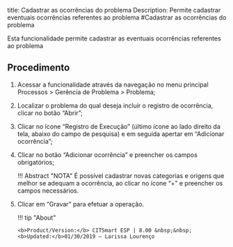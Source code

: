 title: Cadastrar as ocorrências do problema
Description: Permite cadastrar eventuais ocorrências referentes ao problema
#Cadastrar as ocorrências do problema

Esta funcionalidade permite cadastrar as eventuais ocorrências referentes ao problema

Procedimento
------------

1.  Acessar a funcionalidade através da navegação no menu principal Processos \>
    Gerência de Problema \> Problema;

2.  Localizar o problema do qual deseja incluir o registro de ocorrência, clicar
    no botão “Abrir”;

3.  Clicar no ícone “Registro de Execução” (último ícone ao lado direito da
    tela, abaixo do campo de pesquisa) e em seguida apertar em “Adicionar
    ocorrência”;

4.  Clicar no botão “Adicionar ocorrência” e preencher os campos obrigatórios;

    !!! Abstract "NOTA"
        É possível cadastrar novas categorias e origens que melhor se adequam a
        ocorrência, ao clicar no ícone “+” e preencher os campos necessários.

5.  Clicar em “Gravar” para efetuar a operação.

    !!! tip "About"

        <b>Product/Version:</b> CITSmart ESP | 8.00 &nbsp;&nbsp;
        <b>Updated:</b>01/30/2019 – Larissa Lourenço

